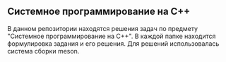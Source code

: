 ## Системное программирование на C++
В данном репозитории находятся решения задач по предмету "Системное программирование на C++". В каждой папке находится формулировка задания и его решения. Для решений использовалась система сборки meson. 
